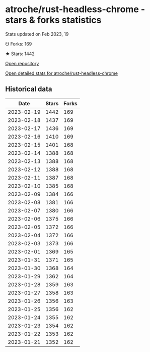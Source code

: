 # atroche/rust-headless-chrome - stars & forks statistics

Stats updated on Feb 2023, 19

☋ Forks: 169

★ Stars: 1442

[Open repository](https://github.com/atroche/rust-headless-chrome)

[Open detailed stats for atroche/rust-headless-chrome](https://reviewgithub.com/rep/atroche/rust-headless-chrome)

## Historical data
| Date | Stars | Forks |
|------|-------|-------|
| 2023-02-19 | 1442 | 169 | 
| 2023-02-18 | 1437 | 169 | 
| 2023-02-17 | 1436 | 169 | 
| 2023-02-16 | 1410 | 169 | 
| 2023-02-15 | 1401 | 168 | 
| 2023-02-14 | 1388 | 168 | 
| 2023-02-13 | 1388 | 168 | 
| 2023-02-12 | 1388 | 168 | 
| 2023-02-11 | 1387 | 168 | 
| 2023-02-10 | 1385 | 168 | 
| 2023-02-09 | 1384 | 166 | 
| 2023-02-08 | 1381 | 166 | 
| 2023-02-07 | 1380 | 166 | 
| 2023-02-06 | 1375 | 166 | 
| 2023-02-05 | 1372 | 166 | 
| 2023-02-04 | 1372 | 166 | 
| 2023-02-03 | 1373 | 166 | 
| 2023-02-01 | 1369 | 165 | 
| 2023-01-31 | 1371 | 165 | 
| 2023-01-30 | 1368 | 164 | 
| 2023-01-29 | 1362 | 164 | 
| 2023-01-28 | 1359 | 163 | 
| 2023-01-27 | 1358 | 163 | 
| 2023-01-26 | 1356 | 163 | 
| 2023-01-25 | 1356 | 162 | 
| 2023-01-24 | 1355 | 162 | 
| 2023-01-23 | 1354 | 162 | 
| 2023-01-22 | 1353 | 162 | 
| 2023-01-21 | 1352 | 162 | 


